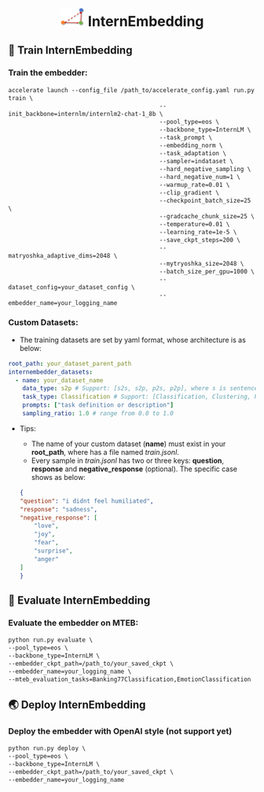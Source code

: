 <h1 align="center"> <img src="./resets/images/embedder_triangle2.png" alt="embedder" width="50"> InternEmbedding </h1>

## 🚀 Train InternEmbedding
### Train the embedder:
```shell
accelerate launch --config_file /path_to/accelerate_config.yaml run.py train \
                                           --init_backbone=internlm/internlm2-chat-1_8b \
                                           --pool_type=eos \
                                           --backbone_type=InternLM \
                                           --task_prompt \
                                           --embedding_norm \
                                           --task_adaptation \
                                           --sampler=indataset \
                                           --hard_negative_sampling \
                                           --hard_negative_num=1 \
                                           --warmup_rate=0.01 \
                                           --clip_gradient \
                                           --checkpoint_batch_size=25 \
                                           --gradcache_chunk_size=25 \
                                           --temperature=0.01 \
                                           --learning_rate=1e-5 \
                                           --save_ckpt_steps=200 \
                                           --matryoshka_adaptive_dims=2048 \
                                           --mytryoshka_size=2048 \
                                           --batch_size_per_gpu=1000 \
                                           --dataset_config=your_dataset_config \
                                           --embedder_name=your_logging_name

```

### Custom Datasets:
* The training datasets are set by yaml format, whose architecture is as below:
```yaml
root_path: your_dataset_parent_path
internembedder_datasets:
  - name: your_dataset_name
    data_type: s2p # Support: [s2s, s2p, p2s, p2p], where s is sentence (short text) and p is passage (long text).
    task_type: Classification # Support: [Classification, Clustering, PairClassification, Retrieval, Preference, STS, Reranking]
    prompts: ["task definition or description"]
    sampling_ratio: 1.0 # range from 0.0 to 1.0
```
* Tips:
    *  The name of your custom dataset (**name**) must exist in your **root_path**, where has a file named *train.jsonl*.
    * Every sample in *train.jsonl* has two or three keys: **question**, **response** and **negative_response** (optional). The specific case shows as below:
    
    ```json
    {
    "question": "i didnt feel humiliated",
    "response": "sadness",
    "negative_response": [
        "love",
        "joy",
        "fear",
        "surprise",
        "anger"
    ]
    }
    ```

## 📐 Evaluate InternEmbedding
### Evaluate the embedder on MTEB:
```shell
python run.py evaluate \
--pool_type=eos \
--backbone_type=InternLM \
--embedder_ckpt_path=/path_to/your_saved_ckpt \
--embedder_name=your_logging_name \
--mteb_evaluation_tasks=Banking77Classification,EmotionClassification
```

## 🌏 Deploy InternEmbedding
### Deploy the embedder with OpenAI style (not support yet)
```shell
python run.py deploy \
--pool_type=eos \
--backbone_type=InternLM \
--embedder_ckpt_path=/path_to/your_saved_ckpt \
--embedder_name=your_logging_name
```